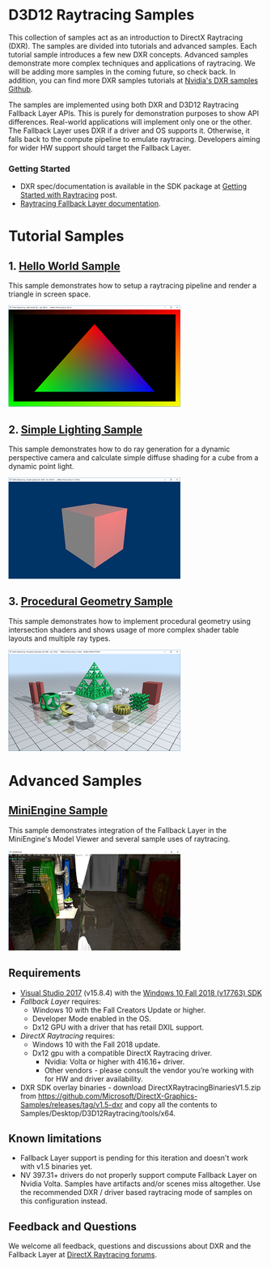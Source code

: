 # D3D12 Raytracing Samples
This collection of samples act as an introduction to DirectX Raytracing (DXR). The samples are divided into tutorials and advanced samples. Each tutorial sample introduces a few new DXR concepts. Advanced samples demonstrate more complex techniques and applications of raytracing. We will be adding more samples in the coming future, so check back. In addition, you can find more DXR samples tutorials at [Nvidia's DXR samples Github](https://github.com/NVIDIAGameWorks/DxrTutorials).

The samples are implemented using both DXR and D3D12 Raytracing Fallback Layer APIs. This is purely for demonstration purposes to show API differences. Real-world applications will implement only one or the other. The Fallback Layer uses DXR if a driver and OS supports it. Otherwise, it falls back to the compute pipeline to emulate raytracing. Developers aiming for wider HW support should target the Fallback Layer.

### Getting Started
* DXR spec/documentation is available in the SDK package at [Getting Started with Raytracing](http://forums.directxtech.com/index.php?topic=5860.0) post.
* [Raytracing Fallback Layer documentation](../../../Libraries/D3D12RaytracingFallback/readme.md).

# Tutorial Samples
## 1. [Hello World Sample](src/D3D12RaytracingHelloWorld/readme.md)
This sample demonstrates how to setup a raytracing pipeline and render a triangle in screen space.

![D3D12 Raytracing Hello World GUI](src/D3D12RaytracingHelloWorld/Screenshot_small.png)

## 2. [Simple Lighting Sample](src/D3D12RaytracingSimpleLighting/readme.md)
This sample demonstrates how to do ray generation for a dynamic perspective camera and calculate simple diffuse shading for a cube from a dynamic point light. 

![D3D12 Raytracing Hello World GUI](src/D3D12RaytracingSimpleLighting/Screenshot_small.png)

## 3. [Procedural Geometry Sample](src/D3D12RaytracingProceduralGeometry/readme.md)
This sample demonstrates how to implement procedural geometry using intersection shaders and shows usage of more complex shader table layouts and multiple ray types. 

![D3D12 Raytracing Procedural Geometry GUI](src/D3D12RaytracingProceduralGeometry/Screenshot_small.png)

# Advanced Samples

## [MiniEngine Sample](src/D3D12RaytracingMiniEngineSample/readme.md)
This sample demonstrates integration of the Fallback Layer in the MiniEngine's Model Viewer and several sample uses of raytracing.

![D3D12 Raytracing Mini Engine](src/D3D12RaytracingMiniEngineSample/Screenshot_small.png)

## Requirements
* [Visual Studio 2017](https://www.visualstudio.com/) (v15.8.4) with the [Windows 10 Fall 2018 (v17763) SDK](https://developer.microsoft.com/en-US/windows/downloads/windows-10-sdk)
* *Fallback Layer* requires:
  * Windows 10 with the Fall Creators Update or higher.
  * Developer Mode enabled in the OS.
  * Dx12 GPU with a driver that has retail DXIL support.
* *DirectX Raytracing* requires:
  * Windows 10 with the Fall 2018 update. 
  * Dx12 gpu with a compatible DirectX Raytracing driver.
    * Nvidia: Volta or higher with 416.16+ driver.
    * Other vendors - please consult the vendor you’re working with for HW and driver availability.
* DXR SDK overlay binaries - download DirectXRaytracingBinariesV1.5.zip from https://github.com/Microsoft/DirectX-Graphics-Samples/releases/tag/v1.5-dxr and copy all the contents to Samples/Desktop/D3D12Raytracing/tools/x64.

## Known limitations
  - Fallback Layer support is pending for this iteration and doesn't work with v1.5 binaries yet.
  - NV 397.31+ drivers do not properly support compute Fallback Layer on Nvidia Volta. Samples have artifacts and/or scenes miss altogether. Use the recommended DXR / driver based raytracing mode of samples on this configuration instead.

## Feedback and Questions
We welcome all feedback, questions and discussions about DXR and the Fallback Layer at [DirectX Raytracing forums](http://forums.directxtech.com/index.php?PHPSESSID=394klvdd3683tt1fjkh2jteav1&board=248.0).
